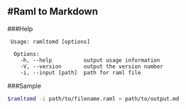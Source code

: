 #Raml to Markdown
---
###Help

```
 Usage: ramltomd [options]

  Options:
    -h, --help          output usage information
    -V, --version       output the version number
    -i, --input [path]  path for raml file
```


###Sample

```sh
$ramltomd -i path/to/filename.raml > path/to/output.md
```